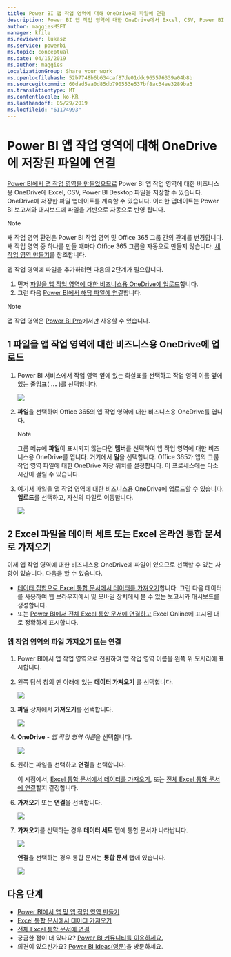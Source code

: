 ```yaml
---
title: Power BI 앱 작업 영역에 대해 OneDrive의 파일에 연결
description: Power BI 앱 작업 영역에 대한 OneDrive에서 Excel, CSV, Power BI Desktop 파일을 저장하고 연결하는 방법에 대해 알아봅니다.
author: maggiesMSFT
manager: kfile
ms.reviewer: lukasz
ms.service: powerbi
ms.topic: conceptual
ms.date: 04/15/2019
ms.author: maggies
LocalizationGroup: Share your work
ms.openlocfilehash: 52b7748b6b634caf87de01ddc965576339a04b8b
ms.sourcegitcommit: 60dad5aa0d85db790553e537bf8ac34ee3289ba3
ms.translationtype: MT
ms.contentlocale: ko-KR
ms.lasthandoff: 05/29/2019
ms.locfileid: "61174993"
---
```

# <a name="connect-to-files-stored-in-onedrive-for-your-power-bi-app-workspace"></a>Power BI 앱 작업 영역에 대해 OneDrive에 저장된 파일에 연결
[Power BI에서 앱 작업 영역을 만들었으므로](service-create-distribute-apps.md) Power BI 앱 작업 영역에 대한 비즈니스용 OneDrive에 Excel, CSV, Power BI Desktop 파일을 저장할 수 있습니다. OneDrive에 저장한 파일 업데이트를 계속할 수 있습니다. 이러한 업데이트는 Power BI 보고서와 대시보드에 파일을 기반으로 자동으로 반영 됩니다. 

> [!NOTE]
> 새 작업 영역 환경은 Power BI 작업 영역 및 Office 365 그룹 간의 관계를 변경합니다. 새 작업 영역 중 하나를 만들 때마다 Office 365 그룹을 자동으로 만들지 않습니다. [새 작업 영역 만들기](service-create-the-new-workspaces.md)를 참조합니다.

앱 작업 영역에 파일을 추가하려면 다음의 2단계가 필요합니다. 

1. 먼저 [파일을 앱 작업 영역에 대한 비즈니스용 OneDrive에 업로드](service-connect-to-files-in-app-workspace-onedrive-for-business.md#1-upload-files-to-the-onedrive-for-business-for-your-app-workspace)합니다.
2. 그런 다음 [Power BI에서 해당 파일에 연결](service-connect-to-files-in-app-workspace-onedrive-for-business.md#2-import-excel-files-as-datasets-or-as-excel-online-workbooks)합니다.

> [!NOTE]
> 앱 작업 영역은 [Power BI Pro](service-features-license-type.md)에서만 사용할 수 있습니다.
> 

## <a name="1-upload-files-to-the-onedrive-for-business-for-your-app-workspace"></a>1 파일을 앱 작업 영역에 대한 비즈니스용 OneDrive에 업로드
1. Power BI 서비스에서 작업 영역 옆에 있는 화살표를 선택하고 작업 영역 이름 옆에 있는 줄임표( **...** )를 선택합니다. 
   
   ![](media/service-connect-to-files-in-app-workspace-onedrive-for-business/power-bi-app-ellipsis.png)
2. **파일**을 선택하여 Office 365의 앱 작업 영역에 대한 비즈니스용 OneDrive를 엽니다.
   
   > [!NOTE]
   > 그룹 메뉴에 **파일**이 표시되지 않는다면 **멤버**를 선택하여 앱 작업 영역에 대한 비즈니스용 OneDrive를 엽니다. 거기에서 **일**을 선택합니다. Office 365가 앱의 그룹 작업 영역 파일에 대한 OneDrive 저장 위치를 설정합니다. 이 프로세스에는 다소 시간이 걸릴 수 있습니다. 
   > 
   > 
3. 여기서 파일을 앱 작업 영역에 대한 비즈니스용 OneDrive에 업로드할 수 있습니다. **업로드**를 선택하고, 자신의 파일로 이동합니다.
   
   ![](media/service-connect-to-files-in-app-workspace-onedrive-for-business/pbi_grpfilesonedrive.png)

## <a name="2-import-excel-files-as-datasets-or-as-excel-online-workbooks"></a>2 Excel 파일을 데이터 세트 또는 Excel 온라인 통합 문서로 가져오기
이제 앱 작업 영역에 대한 비즈니스용 OneDrive에 파일이 있으므로 선택할 수 있는 사항이 있습니다. 다음을 할 수 있습니다. 

* [데이터 집합으로 Excel 통합 문서에서 데이터를 가져오기](service-get-data-from-files.md)합니다. 그런 다음 데이터를 사용하여 웹 브라우저에서 및 모바일 장치에서 볼 수 있는 보고서와 대시보드를 생성합니다.
* 또는 [Power BI에서 전체 Excel 통합 문서에 연결하고](service-excel-workbook-files.md) Excel Online에 표시된 대로 정확하게 표시합니다.

### <a name="import-or-connect-to-the-files-in-your-app-workspace"></a>앱 작업 영역의 파일 가져오기 또는 연결
1. Power BI에서 앱 작업 영역으로 전환하여 앱 작업 영역 이름을 왼쪽 위 모서리에 표시합니다. 
2. 왼쪽 탐색 창의 맨 아래에 있는 **데이터 가져오기** 를 선택합니다. 
   
   ![](media/service-connect-to-files-in-app-workspace-onedrive-for-business/power-bi-app-get-data-button.png)
3. **파일** 상자에서 **가져오기**를 선택합니다.
   
   ![](media/service-connect-to-files-in-app-workspace-onedrive-for-business/pbi_getfiles.png)
4. **OneDrive** - *앱 작업 영역 이름*을 선택합니다.
   
    ![](media/service-connect-to-files-in-app-workspace-onedrive-for-business/pbi_grp_one_drive_shrpt.png)
5. 원하는 파일을 선택하고 **연결**을 선택합니다.
   
    이 시점에서, [Excel 통합 문서에서 데이터를 가져오기](service-get-data-from-files.md), 또는 [전체 Excel 통합 문서에 연결](service-excel-workbook-files.md)할지 결정합니다.
6. **가져오기** 또는 **연결**을 선택합니다.
   
    ![](media/service-connect-to-files-in-app-workspace-onedrive-for-business/pbi_importexceldataorwholecrop.png)
7. **가져오기**를 선택하는 경우 **데이터 세트** 탭에 통합 문서가 나타납니다. 
   
    ![](media/service-connect-to-files-in-app-workspace-onedrive-for-business/power-bi-app-excel-file-import.png)
   
    **연결**을 선택하는 경우 통합 문서는 **통합 문서** 탭에 있습니다.
   
    ![](media/service-connect-to-files-in-app-workspace-onedrive-for-business/power-bi-app-excel-file-connect.png)

## <a name="next-steps"></a>다음 단계
* [Power BI에서 앱 및 앱 작업 영역 만들기](service-create-distribute-apps.md)
* [Excel 통합 문서에서 데이터 가져오기](service-get-data-from-files.md)
* [전체 Excel 통합 문서에 연결](service-excel-workbook-files.md)
* 궁금한 점이 더 있나요? [Power BI 커뮤니티를 이용하세요.](http://community.powerbi.com/)
* 의견이 있으신가요? [Power BI Ideas(영문)](https://ideas.powerbi.com/forums/265200-power-bi)을 방문하세요.

